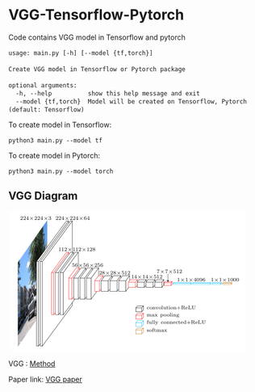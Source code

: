 # VGG-Tensorflow-Pytorch
Code contains VGG model in Tensorflow and pytorch

```
usage: main.py [-h] [--model {tf,torch}]

Create VGG model in Tensorflow or Pytorch package

optional arguments:
  -h, --help          show this help message and exit
  --model {tf,torch}  Model will be created on Tensorflow, Pytorch (default: Tensorflow)
```

To create model in Tensorflow:

```
python3 main.py --model tf
```

To create model in Pytorch:

```
python3 main.py --model torch
```


## VGG Diagram

![alt text](Pictures/VGG.png)

VGG : [Method](https://paperswithcode.com/method/vgg)

Paper link: [VGG paper](https://arxiv.org/pdf/1409.1556v6.pdf)